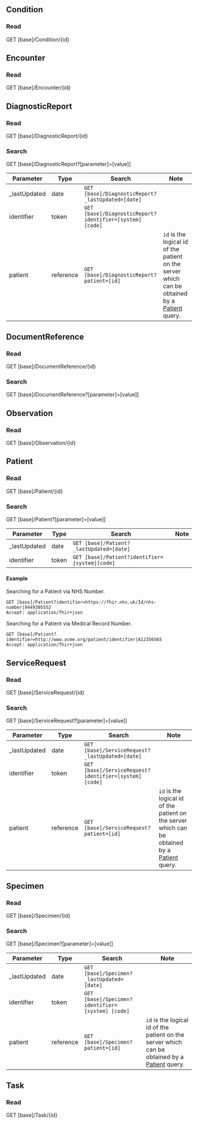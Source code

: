 
## Condition

### Read

<div class="alert alert-success" role="alert">
GET [base]/Condition/{id}
</div>

## Encounter

### Read

<div class="alert alert-success" role="alert">
GET [base]/Encounter/{id}
</div>


## DiagnosticReport

### Read

<div class="alert alert-success" role="alert">
GET [base]/DiagnosticReport/{id}
</div>

### Search

<div class="alert alert-success" role="alert">
GET [base]/DiagnosticReport?[parameter]=[value]]
</div>

| Parameter    | Type      | Search                                                       | Note                                                                                                      |
|--------------|-----------|--------------------------------------------------------------|-----------------------------------------------------------------------------------------------------------|
| _lastUpdated | date      | ```GET [base]/DiagnosticReport?_lastUpdated=[date]```        |                                                                                                           |
| identifier   | token     | ```GET [base]/DiagnosticReport?identifier=[system] [code]``` |                                                                                                           |
| patient      | reference | ```GET [base]/DiagnosticReport?patient=[id]```               | `id` is the logical id of the patient on the server which can be obtained by a [Patient](#patient) query. |

## DocumentReference

### Read

<div class="alert alert-success" role="alert">
GET [base]/DocumentReference/{id}
</div>

### Search

<div class="alert alert-success" role="alert">
GET [base]/DocumentReference?[parameter]=[value]]
</div>

## Observation

### Read

<div class="alert alert-success" role="alert">
GET [base]/Observation/{id}
</div>

## Patient

### Read

<div class="alert alert-success" role="alert">
GET [base]/Patient/{id}
</div>

### Search

<div class="alert alert-success" role="alert">
GET [base]/Patient?[parameter]=[value]]
</div>

| Parameter    | Type      | Search                                             | Note                                                                                                      |
|--------------|-----------|----------------------------------------------------|-----------------------------------------------------------------------------------------------------------|
| _lastUpdated | date      | ```GET [base]/Patient?_lastUpdated=[date]```       |                                                                                                           |
| identifier   | token     | ```GET [base]/Patient?identifier=[system][code]``` |                                                                                                           |

#### Example

Searching for a Patient via NHS Number.

```
GET [base]/Patient?identifier=https://fhir.nhs.uk/Id/nhs-number|9449305552
Accept: application/fhir+json
```

Searching for a Patient via Medical Record Number.

```
GET [base]/Patient?identifier=http://www.acme.org/patient/identifier|A12356565
Accept: application/fhir+json
```

## ServiceRequest

### Read

<div class="alert alert-success" role="alert">
GET [base]/ServiceRequest/{id}
</div>

### Search 

<div class="alert alert-success" role="alert">
GET [base]/ServiceRequest?[parameter]=[value]]
</div>

| Parameter    | Type      | Search                                                     | Note                                                                                                      |
|--------------|-----------|------------------------------------------------------------|-----------------------------------------------------------------------------------------------------------|
| _lastUpdated | date      | ```GET [base]/ServiceRequest?_lastUpdated=[date]```        |                                                                                                           |
| identifier   | token     | ```GET [base]/ServiceRequest?identifier=[system] [code]``` |                                                                                                           |
| patient      | reference | ```GET [base]/ServiceRequest?patient=[id]```               | `id` is the logical id of the patient on the server which can be obtained by a [Patient](#patient) query. |

## Specimen

### Read

<div class="alert alert-success" role="alert">
GET [base]/Specimen/{id}
</div>

### Search

<div class="alert alert-success" role="alert">
GET [base]/Specimen?[parameter]=[value]]
</div>

| Parameter    | Type      | Search                                                     | Note                                                                                                      |
|--------------|-----------|------------------------------------------------------------|-----------------------------------------------------------------------------------------------------------|
| _lastUpdated | date      | ```GET [base]/Specimen?_lastUpdated=[date]```        |                                                                                                           |
| identifier   | token     | ```GET [base]/Specimen?identifier=[system] [code]``` |                                                                                                           |
| patient      | reference | ```GET [base]/Specimen?patient=[id]```               | `id` is the logical id of the patient on the server which can be obtained by a [Patient](#patient) query. |


## Task

### Read

<div class="alert alert-success" role="alert">
GET [base]/Task/{id}
</div>
